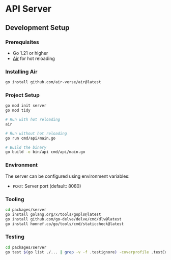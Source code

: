# API Server

## Development Setup

### Prerequisites

- Go 1.21 or higher
- [Air](https://github.com/cosmtrek/air) for hot reloading

### Installing Air

```bash
go install github.com/air-verse/air@latest
```

### Project Setup

```bash
go mod init server
go mod tidy

# Run with hot reloading
air

# Run without hot reloading
go run cmd/api/main.go

# Build the binary
go build -o bin/api cmd/api/main.go
```

### Environment

The server can be configured using environment variables:

- `PORT`: Server port (default: 8080)

### Tooling

```bash
cd packages/server
go install golang.org/x/tools/gopls@latest
go install github.com/go-delve/delve/cmd/dlv@latest
go install honnef.co/go/tools/cmd/staticcheck@latest
```

### Testing

```bash
cd packages/server
go test $(go list ./... | grep -v -f .testignore) -coverprofile .testCoverage.txt
```
